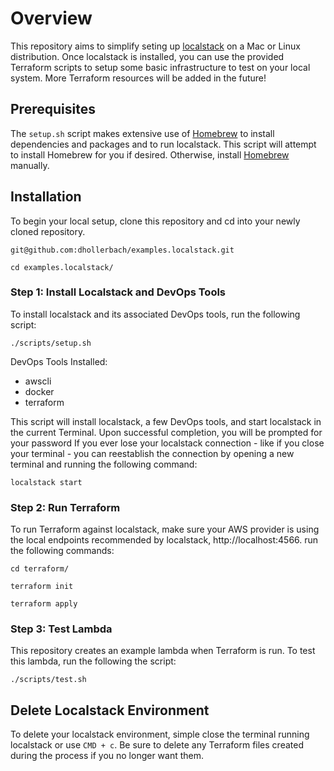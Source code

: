 # Overview

This repository aims to simplify seting up [localstack](https://github.com/localstack/localstack) on a Mac or Linux distribution. Once localstack is installed, you can use the provided Terraform scripts to setup some basic infrastructure to test on your local system. More Terraform resources will be added in the future!

## Prerequisites

The `setup.sh` script makes extensive use of [Homebrew](https://brew.sh/) to install dependencies and packages and to run localstack. This script will attempt to install Homebrew for you if desired. Otherwise, install [Homebrew](https://brew.sh/) manually.

## Installation

To begin your local setup, clone this repository and cd into your newly cloned repository.

```
git@github.com:dhollerbach/examples.localstack.git

cd examples.localstack/
```

### Step 1: Install Localstack and DevOps Tools

To install localstack and its associated DevOps tools, run the following script:

```
./scripts/setup.sh
```

DevOps Tools Installed:
- awscli
- docker
- terraform

This script will install localstack, a few DevOps tools, and start localstack in the current Terminal. Upon successful completion, you will be prompted for your password If you ever lose your localstack connection - like if you close your terminal - you can reestablish the connection by opening a new terminal and running the following command:

```
localstack start
```

### Step 2: Run Terraform

To run Terraform against localstack, make sure your AWS provider is using the local endpoints recommended by localstack, http://localhost:4566. run the following commands:

```
cd terraform/

terraform init

terraform apply
```

### Step 3: Test Lambda

This repository creates an example lambda when Terraform is run. To test this lambda, run the following the script:

```
./scripts/test.sh
```

## Delete Localstack Environment

To delete your localstack environment, simple close the terminal running localstack or use `CMD + c`. Be sure to delete any Terraform files created during the process if you no longer want them.
